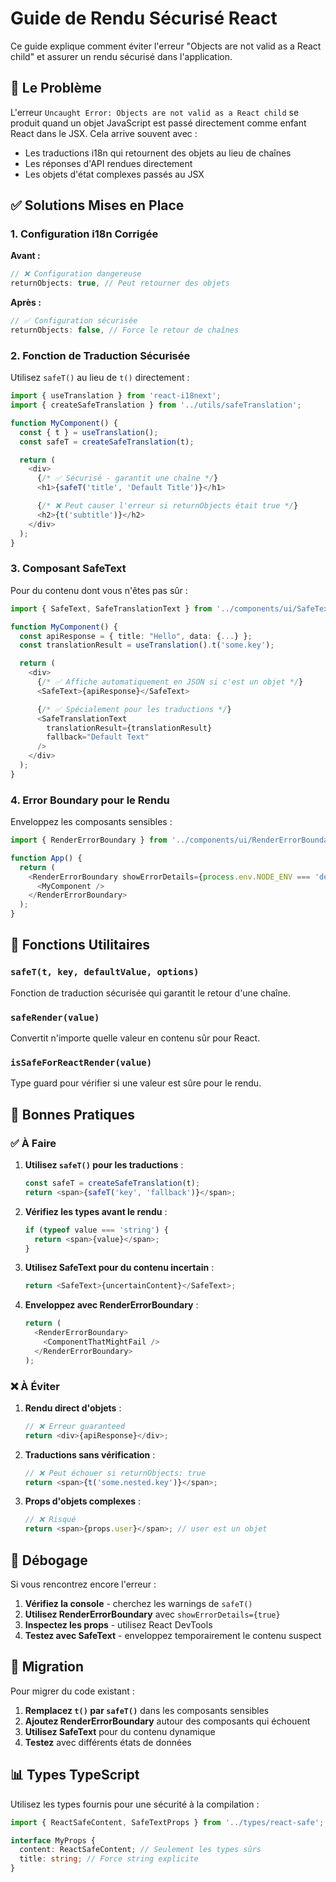 # Guide de Rendu Sécurisé React

Ce guide explique comment éviter l'erreur "Objects are not valid as a React child" et assurer un rendu sécurisé dans l'application.

## 🚨 Le Problème

L'erreur `Uncaught Error: Objects are not valid as a React child` se produit quand un objet JavaScript est passé directement comme enfant React dans le JSX. Cela arrive souvent avec :

- Les traductions i18n qui retournent des objets au lieu de chaînes
- Les réponses d'API rendues directement
- Les objets d'état complexes passés au JSX

## ✅ Solutions Mises en Place

### 1. Configuration i18n Corrigée

**Avant :**

```typescript
// ❌ Configuration dangereuse
returnObjects: true, // Peut retourner des objets
```

**Après :**

```typescript
// ✅ Configuration sécurisée
returnObjects: false, // Force le retour de chaînes
```

### 2. Fonction de Traduction Sécurisée

Utilisez `safeT()` au lieu de `t()` directement :

```typescript
import { useTranslation } from 'react-i18next';
import { createSafeTranslation } from '../utils/safeTranslation';

function MyComponent() {
  const { t } = useTranslation();
  const safeT = createSafeTranslation(t);

  return (
    <div>
      {/* ✅ Sécurisé - garantit une chaîne */}
      <h1>{safeT('title', 'Default Title')}</h1>

      {/* ❌ Peut causer l'erreur si returnObjects était true */}
      <h2>{t('subtitle')}</h2>
    </div>
  );
}
```

### 3. Composant SafeText

Pour du contenu dont vous n'êtes pas sûr :

```typescript
import { SafeText, SafeTranslationText } from '../components/ui/SafeText';

function MyComponent() {
  const apiResponse = { title: "Hello", data: {...} };
  const translationResult = useTranslation().t('some.key');

  return (
    <div>
      {/* ✅ Affiche automatiquement en JSON si c'est un objet */}
      <SafeText>{apiResponse}</SafeText>

      {/* ✅ Spécialement pour les traductions */}
      <SafeTranslationText
        translationResult={translationResult}
        fallback="Default Text"
      />
    </div>
  );
}
```

### 4. Error Boundary pour le Rendu

Enveloppez les composants sensibles :

```typescript
import { RenderErrorBoundary } from '../components/ui/RenderErrorBoundary';

function App() {
  return (
    <RenderErrorBoundary showErrorDetails={process.env.NODE_ENV === 'development'}>
      <MyComponent />
    </RenderErrorBoundary>
  );
}
```

## 🔧 Fonctions Utilitaires

### `safeT(t, key, defaultValue, options)`

Fonction de traduction sécurisée qui garantit le retour d'une chaîne.

### `safeRender(value)`

Convertit n'importe quelle valeur en contenu sûr pour React.

### `isSafeForReactRender(value)`

Type guard pour vérifier si une valeur est sûre pour le rendu.

## 📝 Bonnes Pratiques

### ✅ À Faire

1. **Utilisez `safeT()` pour les traductions** :

   ```typescript
   const safeT = createSafeTranslation(t);
   return <span>{safeT('key', 'fallback')}</span>;
   ```

2. **Vérifiez les types avant le rendu** :

   ```typescript
   if (typeof value === 'string') {
     return <span>{value}</span>;
   }
   ```

3. **Utilisez SafeText pour du contenu incertain** :

   ```typescript
   return <SafeText>{uncertainContent}</SafeText>;
   ```

4. **Enveloppez avec RenderErrorBoundary** :
   ```typescript
   return (
     <RenderErrorBoundary>
       <ComponentThatMightFail />
     </RenderErrorBoundary>
   );
   ```

### ❌ À Éviter

1. **Rendu direct d'objets** :

   ```typescript
   // ❌ Erreur guaranteed
   return <div>{apiResponse}</div>;
   ```

2. **Traductions sans vérification** :

   ```typescript
   // ❌ Peut échouer si returnObjects: true
   return <span>{t('some.nested.key')}</span>;
   ```

3. **Props d'objets complexes** :
   ```typescript
   // ❌ Risqué
   return <span>{props.user}</span>; // user est un objet
   ```

## 🐛 Débogage

Si vous rencontrez encore l'erreur :

1. **Vérifiez la console** - cherchez les warnings de `safeT()`
2. **Utilisez RenderErrorBoundary** avec `showErrorDetails={true}`
3. **Inspectez les props** - utilisez React DevTools
4. **Testez avec SafeText** - enveloppez temporairement le contenu suspect

## 🔄 Migration

Pour migrer du code existant :

1. **Remplacez `t()` par `safeT()`** dans les composants sensibles
2. **Ajoutez RenderErrorBoundary** autour des composants qui échouent
3. **Utilisez SafeText** pour du contenu dynamique
4. **Testez** avec différents états de données

## 📊 Types TypeScript

Utilisez les types fournis pour une sécurité à la compilation :

```typescript
import { ReactSafeContent, SafeTextProps } from '../types/react-safe';

interface MyProps {
  content: ReactSafeContent; // Seulement les types sûrs
  title: string; // Force string explicite
}
```


